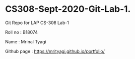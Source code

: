 # CS308-Sept-2020-Git-Lab-1.
Git Repo for LAP CS-308 Lab-1

Roll no : B18074

Name : Mrinal Tyagi

   Github page : https://mrityagi.github.io/portfolio/
